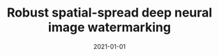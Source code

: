 ---
# Documentation: https://wowchemy.com/docs/managing-content/

title: Robust spatial-spread deep neural image watermarking
subtitle: ''
summary: ''
authors:
- Marcin Plata
- Piotr Syga
tags: []
categories: []
date: '2021-01-01'
lastmod: 2022-10-07T05:43:10Z
featured: false
draft: false

# Featured image
# To use, add an image named `featured.jpg/png` to your page's folder.
# Focal points: Smart, Center, TopLeft, Top, TopRight, Left, Right, BottomLeft, Bottom, BottomRight.
image:
  caption: ''
  focal_point: ''
  preview_only: false

# Projects (optional).
#   Associate this post with one or more of your projects.
#   Simply enter your project's folder or file name without extension.
#   E.g. `projects = ["internal-project"]` references `content/project/deep-learning/index.md`.
#   Otherwise, set `projects = []`.
projects: []
publishDate: '2022-10-07T05:43:09.580313Z'
publication_types:
- '1'
abstract: ''
publication: '*2020 IEEE 19th International Conference on Trust, Security and Privacy
  in Computing and Communications : 29 December 2020 - 1 January 2021, Guangzhou,
  China : proceedings*'
doi: 10.1109/TrustCom50675.2020.00022
---